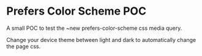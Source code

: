 # Prefers Color Scheme POC

A small POC to test the ~new prefers-color-scheme css media query.

Change your device theme between light and dark to automatically change the page css.
